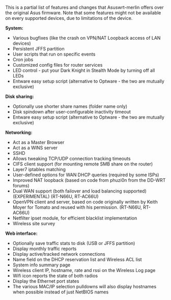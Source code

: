 This is a partial list of features and changes that Asuswrt-merlin offers over the original Asus firmware.  Note that some features might not be available on every supported devices, due to limitations of the device.

**System:**
* Various bugfixes (like the crash on VPN/NAT Loopback access of LAN devices)
* Persistent JFFS partition
* User scripts that run on specific events
* Cron jobs
* Customized config files for router services
* LED control - put your Dark Knight in Stealth Mode by turning off all LEDs
* Entware easy setup script (alternative to Optware - the two are mutually exclusive)

**Disk sharing:**
* Optionally use shorter share names (folder name only)
* Disk spindown after user-configurable inactivity timeout
* Entware easy setup script (alternative to Optware - the two are mutually exclusive)

**Networking:**
* Act as a Master Browser
* Act as a WINS server
* SSHD
* Allows tweaking TCP/UDP connection tracking timeouts
* CIFS client support (for mounting remote SMB share on the router)
* Layer7 iptables matching
* User-defined options for WAN DHCP queries (required by some ISPs)
* Improved NAT loopback (based on code from phuzi0n from the DD-WRT forums)
* Dual WAN support (both failover and load balancing supported) (EXPERIMENTAL) (RT-N66U, RT-AC66U)
* OpenVPN client and server, based on code originally written by Keith Moyer for Tomato and reused with his permission. (RT-N66U, RT-AC66U)
* Netfilter ipset module, for efficient blacklist implementation
* Wireless site survey

**Web interface:**
* Optionally save traffic stats to disk (USB or JFFS partition)
* Display monthly traffic reports
* Display active/tracked network connections
* Name field on the DHCP reservation list and Wireless ACL list
* System info summary page
* Wireless client IP, hostname, rate and rssi on the Wireless Log page
* Wifi icon reports the state of both radios
* Display the Ethernet port states
* The various MAC/IP selection pulldowns will also display hostnames when possible instead of just NetBIOS names
